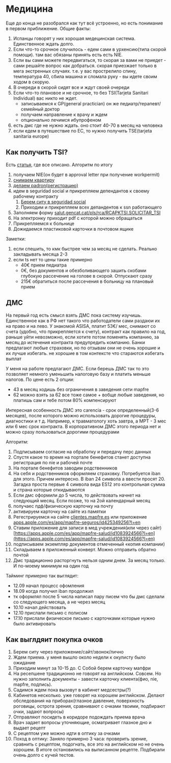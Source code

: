 # Медицина

Еще до конца не разобрался как тут всё устроенно, но есть понимание в первом приближение. Общие факты:

1. Испанцы говорят у них хорошая медецинская система. Единственное ждать долго.
2. Если что-то срочное случилось - едем сами в урхенсию(типа скорой помощи). там вас обязаны принять есть есть NIE.
3. Если вы сами можете передвигаться, то скорая за вами не приедет - сами решайте вопрос как добраться. скорая приезжает только в мега экстренных случаях. т.е. у вас прострелило спину, температура 40, сбила машина и сломала руку - вы идете своим ходом в скорую.
4. В очереди в скорой сидят все и ждут своей очереди
5. Если что-то плановое и не срочное, то без TSI(Tarjeta Sanitari Individual) вас никто не ждет.
    * записываемся к GP(general practician) он же педиатр/терапевт/семейный доктор
    * получаем направление к врачу и ждем
    * опционально лечимся ибупрофеном
6. есть дмс где не нужно ждать. оно стоит 40-70 в месяц на человека
7. если едем в путешествие по ЕС, то нужно получить TSE(tarjeta sanitaria europe)

## Как получить TSI?

Есть [статья](https://catsalut.gencat.cat/ca/coneix-catsalut/acces-sistema-salut/la-tsi/obtencio-tsi/ ), где все описано. Алгоритм по итогу

1. получаем NIE(он будет в approval letter при получение workpermit)
2. [снимаем квартиру](aparts.md)
3. [делаем padron(регистрацию)](padron.md)
4. идем в seguridad social и прикрепляем депендантов к своему рабочему контракту
    1. [Берем ситу в seguridad social](https://w6.seg-social.es/ProsaInternetAnonimo/OnlineAccess?ARQ.SPM.ACTION=LOGIN&ARQ.SPM.APPTYPE=SERVICE&ARQ.IDAPP=XV106001&ORGANISMO=I)
    2. Приходим и прикрепляем всех депандентов к ssn работающего
5. Заполняем форму [salut.gencat.cat/pls/rca/RCAPKTSI.SOLICITAR_TSI](https://salut.gencat.cat/pls/rca/RCAPKTSI.SOLICITAR_TSI)
6. На электронку приходит pdf с которой можно обращаться
7. Прикрепляемся к больнице
8. Дожидаемся пластиковой карточки в почтовом ящике

Заметки:

1. если спешить, то кмк быстрее чем за месяц не сделать. Реально закладывать месяца 2-3
2. если ts нет то цены такие примерно
    * 40€ прием педиатра
    * 0€, без документов и обезболивающего зашить скобами глубокую рассечение на голове в скорой. Отпускают сразу
    * 215€ обратиться после рассечения в больницу на плановый прием

## ДМС

На первый год есть смысл взять ДМС пока систему изучишь. Единственное как в РФ нет такого что работодатели сами раздаюи их на право и на лево. У знакомой ASISA, платит 53€/ мес, снимают со счета (удобно, что прикрепляется к счету), контракт как правило на год, раньше уйти невозможно, если хотите потом поменять компанию, за месяц до истечения контракта предупредить компанию. Банки предлагают любые страховки, но по отзывам они не очень хорошие и их лучше избегать. не хорошие в том контексте что стараются избегать выплат

У меня на работе предлагают ДМС. Если берешь ДМС так то это позволяет немного уменьшить налоговую базу и платить меньше налогов. По цене есть 2 опции:

* 43 в месяц ходишь без ограничения в заведения сети mapfre
* 62 можно взять за 62 все тоже самое + вобще любые заведения, но платишь сам и тебе потом 80% компенсируют

Интересная особенность ДМС это carencia - срок определенный(3-6 месяцев), после которого можно использовать дорогие процедуры, диагностики и т д. Например, к травматологу хоть завтра, а МРТ - 3 мес или 6 мес срок контракта. В корпоративном ДМС этого периода нет и можно сразу пользоваться дорогими процедурами

Алгоритм:

1. Подписываем согласие на обработку и передачу перс данных
2. Спустя какое то время на портале бенефитов станет доступна регистрация по nie и рабочей почте
3. На портале бенефитов заводим родственников
4. На себя и родственников оформляем страховку. Потребуется iban для этого. Причем интересно. В iban 24 символа а ввести просят 20. Загадка проста первые 4 символа вида ES12 это контрольная сумма и страна которые откидываются
5. Если дмс оформили до 5 числа, то действовать начнет на следующий месяц. Если позже, то на 2ой календарный месяц
6. получаес пдф/физическую карточку на почту
7. активируем карточку на сайте из памятки
8. Регестрируемся на сайте [clientes.mapfre.es](https://clientes.mapfre.es) или приложение [apps.apple.com/es/app/mapfre-seguros/id425349256?l=en](https://apps.apple.com/es/app/mapfre-seguros/id425349256?l=en)
9. Ставим приложение для записи в мед учреждения(или через сайт) [https://apps.apple.com/es/app/mapfre-salud/id1083924566?l=en](https://apps.apple.com/es/app/mapfre-salud/id1083924566?l=en)
10. подписываем экземпляр документов отмеченный «копия компании)
11. Складываем в приложенный конверт. Можно отправить обратно почтой
12. Дмс традиционно расторгнуть нельзя одним днем. За месяц только. И по-моему минимум на один год

Тайминг примерно так выглядит:

* 12.09 начал процесс офомления
* 18.09 когда получил iban продолжил
* тк оформлял после 5 числа написал пару писем что бы дмс сделали со следующего месяца, а не через месяц
* 10.10 начал действовать
* 12.10 прислали письмо с полисом
* 17.10 прислали физическое письмо с карточками которые нужно было активировать

## Как выглдяит покупка очков

1. Берем ситу через приложение/сайт/звонок/лично
2. Ждем приема. у меня вышло около недели к окулисту было ожидание
3. Приходим минут за 10-15 до. С Собой берем карточку мапфри
4. На ресепшене традиционно не говорят на английском. Совсем.  Но нужно заполнить документы - завести карточку клиента(фио, nie, mapfre, подпись).
5. Садимся ждем пока вызовут в кабинет медсестры(?)
6. Кабинетов несколько. уже говорят на хорошем английском. Делают обследования на приборах(глазное давление, поверхность роговицы, острота зрения, сравнивают с очками твоими, подбирают очки, задают вопросы)
7. Отправляют посидеть в коридоре подождать приема врача
8. Врач задает вопросы уточняющие, осматривает глазное дно и выдает рецепт
9. С рецептом уже можно идти в оптику за очками
10. Поход в оптику: Заняло примерно 3 часа: проверить зрение, сравнить с рецептом, подогнать, все это на английском но не очень хорошем. В итоге остановились на выписанном рецепте. Подбирали очень долго с кучей тестов.
